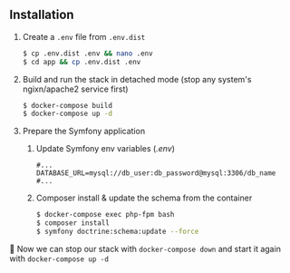 ## Installation

1. Create a `.env` file from `.env.dist` 

    ```sh
    $ cp .env.dist .env && nano .env
    $ cd app && cp .env.dist .env
    ```

2. Build and run the stack in detached mode (stop any system's ngixn/apache2 service first)

    ```sh
    $ docker-compose build
    $ docker-compose up -d
    ```

3. Prepare the Symfony application
    1. Update Symfony env variables (*.env*)

        ```
        #...
        DATABASE_URL=mysql://db_user:db_password@mysql:3306/db_name
        #...
        ```

    2. Composer install & update the schema from the container

        ```sh
        $ docker-compose exec php-fpm bash
        $ composer install
        $ symfony doctrine:schema:update --force
        ```

:tada: Now we can stop our stack with `docker-compose down` and start it again with `docker-compose up -d`
